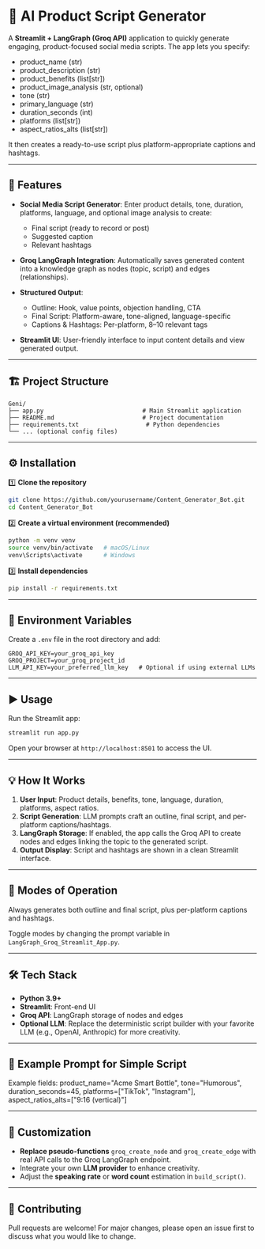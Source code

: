 # 📜 AI Product Script Generator

A **Streamlit + LangGraph (Groq API)** application to quickly generate engaging, product-focused social media scripts. The app lets you specify:

- product_name (str)
- product_description (str)
- product_benefits (list[str])
- product_image_analysis (str, optional)
- tone (str)
- primary_language (str)
- duration_seconds (int)
- platforms (list[str])
- aspect_ratios_alts (list[str])

It then creates a ready-to-use script plus platform-appropriate captions and hashtags.

---

## 🚀 Features

* **Social Media Script Generator**: Enter product details, tone, duration, platforms, language, and optional image analysis to create:

  * Final script (ready to record or post)
  * Suggested caption
  * Relevant hashtags

* **Groq LangGraph Integration**: Automatically saves generated content into a knowledge graph as nodes (topic, script) and edges (relationships).

* **Structured Output**:

  * Outline: Hook, value points, objection handling, CTA
  * Final Script: Platform-aware, tone-aligned, language-specific
  * Captions & Hashtags: Per-platform, 8–10 relevant tags

* **Streamlit UI**: User-friendly interface to input content details and view generated output.

---

## 🏗️ Project Structure

```
Geni/
├── app.py                            # Main Streamlit application
├── README.md                         # Project documentation
├── requirements.txt                   # Python dependencies
└── ... (optional config files)
```

---

## ⚙️ Installation

1️⃣ **Clone the repository**

```bash
git clone https://github.com/yourusername/Content_Generator_Bot.git
cd Content_Generator_Bot
```

2️⃣ **Create a virtual environment (recommended)**

```bash
python -m venv venv
source venv/bin/activate   # macOS/Linux
venv\Scripts\activate      # Windows
```

3️⃣ **Install dependencies**

```bash
pip install -r requirements.txt
```

---

## 🔑 Environment Variables

Create a `.env` file in the root directory and add:

```
GROQ_API_KEY=your_groq_api_key
GROQ_PROJECT=your_groq_project_id
LLM_API_KEY=your_preferred_llm_key   # Optional if using external LLMs
```

---

## ▶️ Usage

Run the Streamlit app:

```bash
streamlit run app.py
```

Open your browser at `http://localhost:8501` to access the UI.

---

## 💡 How It Works

1. **User Input**: Product details, benefits, tone, language, duration, platforms, aspect ratios.
2. **Script Generation**: LLM prompts craft an outline, final script, and per-platform captions/hashtags.
3. **LangGraph Storage**: If enabled, the app calls the Groq API to create nodes and edges linking the topic to the generated script.
4. **Output Display**: Script and hashtags are shown in a clean Streamlit interface.

---

## 🔄 Modes of Operation

Always generates both outline and final script, plus per-platform captions and hashtags.

Toggle modes by changing the prompt variable in `LangGraph_Groq_Streamlit_App.py`.

---

## 🛠️ Tech Stack

* **Python 3.9+**
* **Streamlit**: Front-end UI
* **Groq API**: LangGraph storage of nodes and edges
* **Optional LLM**: Replace the deterministic script builder with your favorite LLM (e.g., OpenAI, Anthropic) for more creativity.

---

## 📌 Example Prompt for Simple Script

Example fields: product_name="Acme Smart Bottle", tone="Humorous", duration_seconds=45, platforms=["TikTok", "Instagram"], aspect_ratios_alts=["9:16 (vertical)"]

---

## 🧩 Customization

* **Replace pseudo-functions** `groq_create_node` and `groq_create_edge` with real API calls to the Groq LangGraph endpoint.
* Integrate your own **LLM provider** to enhance creativity.
* Adjust the **speaking rate** or **word count** estimation in `build_script()`.

---

## 🤝 Contributing

Pull requests are welcome! For major changes, please open an issue first to discuss what you would like to change.

